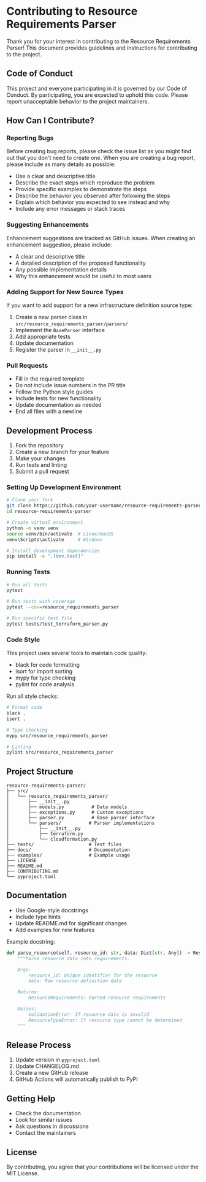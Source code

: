 # Contributing to Resource Requirements Parser

Thank you for your interest in contributing to the Resource Requirements Parser! This document provides guidelines and instructions for contributing to the project.

## Code of Conduct

This project and everyone participating in it is governed by our Code of Conduct. By participating, you are expected to uphold this code. Please report unacceptable behavior to the project maintainers.

## How Can I Contribute?

### Reporting Bugs

Before creating bug reports, please check the issue list as you might find out that you don't need to create one. When you are creating a bug report, please include as many details as possible:

* Use a clear and descriptive title
* Describe the exact steps which reproduce the problem
* Provide specific examples to demonstrate the steps
* Describe the behavior you observed after following the steps
* Explain which behavior you expected to see instead and why
* Include any error messages or stack traces

### Suggesting Enhancements

Enhancement suggestions are tracked as GitHub issues. When creating an enhancement suggestion, please include:

* A clear and descriptive title
* A detailed description of the proposed functionality
* Any possible implementation details
* Why this enhancement would be useful to most users

### Adding Support for New Source Types

If you want to add support for a new infrastructure definition source type:

1. Create a new parser class in `src/resource_requirements_parser/parsers/`
2. Implement the `BaseParser` interface
3. Add appropriate tests
4. Update documentation
5. Register the parser in `__init__.py`

### Pull Requests

* Fill in the required template
* Do not include issue numbers in the PR title
* Follow the Python style guides
* Include tests for new functionality
* Update documentation as needed
* End all files with a newline

## Development Process

1. Fork the repository
2. Create a new branch for your feature
3. Make your changes
4. Run tests and linting
5. Submit a pull request

### Setting Up Development Environment

```bash
# Clone your fork
git clone https://github.com/your-username/resource-requirements-parser.git
cd resource-requirements-parser

# Create virtual environment
python -m venv venv
source venv/bin/activate  # Linux/macOS
venv\Scripts\activate     # Windows

# Install development dependencies
pip install -e ".[dev,test]"
```

### Running Tests

```bash
# Run all tests
pytest

# Run tests with coverage
pytest --cov=resource_requirements_parser

# Run specific test file
pytest tests/test_terraform_parser.py
```

### Code Style

This project uses several tools to maintain code quality:

* black for code formatting
* isort for import sorting
* mypy for type checking
* pylint for code analysis

Run all style checks:

```bash
# Format code
black .
isort .

# Type checking
mypy src/resource_requirements_parser

# Linting
pylint src/resource_requirements_parser
```

## Project Structure

```
resource-requirements-parser/
├── src/
│   └── resource_requirements_parser/
│       ├── __init__.py
│       ├── models.py          # Data models
│       ├── exceptions.py      # Custom exceptions
│       ├── parser.py          # Base parser interface
│       └── parsers/          # Parser implementations
│           ├── __init__.py
│           ├── terraform.py
│           └── cloudformation.py
├── tests/                    # Test files
├── docs/                     # Documentation
├── examples/                 # Example usage
├── LICENSE
├── README.md
├── CONTRIBUTING.md
└── pyproject.toml
```

## Documentation

* Use Google-style docstrings
* Include type hints
* Update README.md for significant changes
* Add examples for new features

Example docstring:

```python
def parse_resource(self, resource_id: str, data: Dict[str, Any]) -> ResourceRequirements:
    """Parse resource data into requirements.

    Args:
        resource_id: Unique identifier for the resource
        data: Raw resource definition data

    Returns:
        ResourceRequirements: Parsed resource requirements

    Raises:
        ValidationError: If resource data is invalid
        ResourceTypeError: If resource type cannot be determined
    """
```

## Release Process

1. Update version in `pyproject.toml`
2. Update CHANGELOG.md
3. Create a new GitHub release
4. GitHub Actions will automatically publish to PyPI

## Getting Help

* Check the documentation
* Look for similar issues
* Ask questions in discussions
* Contact the maintainers

## License

By contributing, you agree that your contributions will be licensed under the MIT License.

